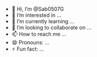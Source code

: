 - 👋 Hi, I’m @Sab0507G
- 👀 I’m interested in ...
- 🌱 I’m currently learning ...
- 💞️ I’m looking to collaborate on ...
- 📫 How to reach me ...
- 😄 Pronouns: ...
- ⚡ Fun fact: ...

<!---
Sab0507G/Sab0507G is a ✨ special ✨ repository because its `README.md` (this file) appears on your GitHub profile.
You can click the Preview link to take a look at your changes.
--->

